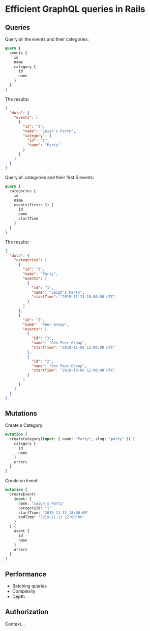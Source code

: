 # Efficient GraphQL queries in Rails

## Queries

Query all the events and their categories:

```graphql
query {
  events {
    id
    name
    category {
      id
      name
    }
  }
}
```

The results:

```json
{
  "data": {
    "events": [
      {
        "id": "1",
        "name": "Leigh's Party",
        "category": {
          "id": "1",
          "name": "Party"
        }
      }
    ]
  }
}
```

Query all categories and their first 5 events:

```graphql
query {
  categories {
    id
    name
    events(first: 5) {
      id
      name
      startTime
    }
  }
}
```

The results:

```json
{
  "data": {
    "categories": [
      {
        "id": "1",
        "name": "Party",
        "events": [
          {
            "id": "1",
            "name": "Leigh's Party",
            "startTime": "2019-11-11 18:00:00 UTC"
          }
        ]
      },
      {
        "id": "2",
        "name": "Peer Group",
        "events": [
          {
            "id": "3",
            "name": "Dev Peer Group",
            "startTime": "2019-11-08 12:00:00 UTC"
          },
          {
            "id": "2",
            "name": "Dev Peer Group",
            "startTime": "2019-10-08 12:00:00 UTC"
          }
        ]
      }
    ]
  }
}
```

## Mutations

Create a Category:

```graphql
mutation {
  createCategory(input: { name: "Party", slug: "party" }) {
    category {
      id
      name
    }
    errors
  }
}
```

Create an Event:

```graphql
mutation {
  createEvent(
    input: {
      name: "Leigh's Party"
      categoryId: "1"
      startTime: "2019-11-11 18:00:00"
      endTime: "2019-11-11 22:00:00"
    }
  ) {
    event {
      id
      name
    }
    errors
  }
}
```

## Performance

- Batching queries
- Complexity
- Depth

## Authorization

Context...
